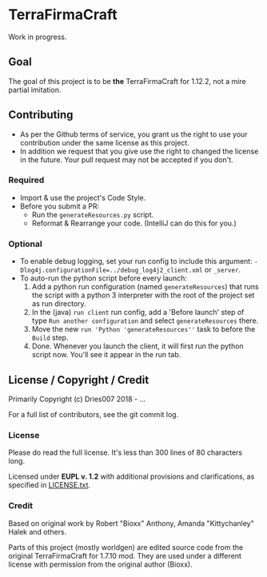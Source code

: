 # TerraFirmaCraft

Work in progress.

## Goal

The goal of this project is to be **the** TerraFirmaCraft for 1.12.2, not a mire partial imitation.

## Contributing

+ As per the Github terms of service, you grant us the right to use your contribution
  under the same license as this project.
+ In addition we request that you give use the right to changed the license in the future.
  Your pull request may not be accepted if you don't.

### Required

+ Import & use the project's Code Style.
+ Before you submit a PR:
    + Run the `generateResources.py` script.
    + Reformat & Rearrange your code. (IntelliJ can do this for you.)

### Optional

+ To enable debug logging, set your run config to include this argument: `-Dlog4j.configurationFile=../debug_log4j2_client.xml` or `_server`.
+ To auto-run the python script before every launch:
    1. Add a python run configuration (named `generateResources`) that runs the script with a python 3 interpreter with the root of the project set as run directory.
    2. In the (java) `run client` run config, add a 'Before launch' step of type `Run another configuration` and select `generateResources` there.
    3. Move the new `run 'Python 'generateResources''` task to before the `Build` step.
    4. Done. Whenever you launch the client, it will first run the python script now. You'll see it appear in the run tab. 

## License / Copyright / Credit

Primarily Copyright (c) Dries007 2018 - ...

For a full list of contributors, see the git commit log.

### License

Please do read the full license. It's less than 300 lines of 80 characters long.

Licensed under **EUPL v. 1.2** with additional provisions and clarifications, as specified in [LICENSE.txt](LICENSE.txt).

### Credit

Based on original work by Robert "Bioxx" Anthony, Amanda "Kittychanley" Halek and others.

Parts of this project (mostly worldgen) are edited source code from the original TerraFirmaCraft for 1.7.10 mod.
They are used under a different license with permission from the original author (Bioxx).
